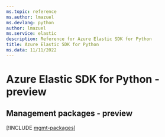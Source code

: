 ```yaml
---
ms.topic: reference
ms.author: lmazuel
ms.devlang: python
author: lmazuel
ms.service: elastic
description: Reference for Azure Elastic SDK for Python
title: Azure Elastic SDK for Python
ms.data: 11/11/2022
---
```

# Azure Elastic SDK for Python - preview

## Management packages - preview
[!INCLUDE [mgmt-packages](elastic-mgmt-index.md)]